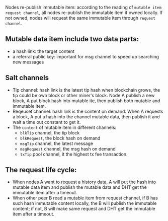 Nodes re-publish immutable item: according to the reading of `mutable item request channel`, all nodes re-publish the immutable item if owned locally. If not owned, nodes will request the same immutable item through `request channel`.  

## Mutable data item include two data parts:
* a hash link: the target content
* a referral public key: important for msg channel to speed up searching new messages
## Salt channels
* Tip channel: hash link is the latest tip hash when blockchain grows, the tip could be own block or other miner's block. Node A publish a new block, A put block hash into mutable ite, then publish both mutable and immutable item. 
* Reqeuset channel: hash link is the content on demand. When A requests a block, A put a hash into the channel mutable data, then publish it and wait a time out constant to get it.
* The `content` of mutable item in different channels: 
    * `blkTip` channel, the tip block 
    * `blkRequest`, the block hash on demand
    * `msgTip` channel, the latest message 
    * `msgRequest` channel, the msg hash on demand
    * `txTip` pool channel, it the highest tx fee transaction. 
## The request life cycle: 
* When nodes A want to request a history data, A will put the hash into mutable data item and publish the mutable data and DHT get the immutable item after a timeout.
* When other peer B read a mutable item from request channel, if B has such hash immutable content locally, the B will publish the immutable content; if not, B will make same request and DHT get the immutable item after a timeout. <br><br>


